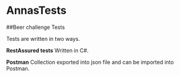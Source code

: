 # AnnasTests

##Beer challenge Tests

Tests are written in two ways.

**RestAssured tests**
Written in C#.

**Postman**
Collection exported into json file and can be imported into Postman.

